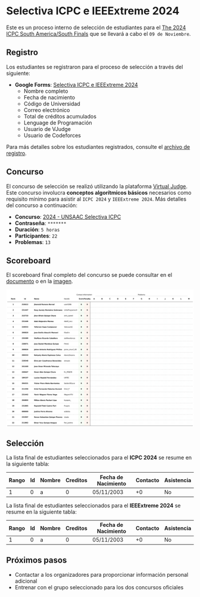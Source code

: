 # Selectiva ICPC e IEEExtreme 2024

Este es un proceso interno de selección de estudiantes para el [The 2024 ICPC South America/South Finals](https://icpc.global/regionals/finder/SouthAmerica-South) que se llevará a cabo el `09 de Noviembre`.

## Registro

Los estudiantes se registraron para el proceso de selección a través del siguiente:

- **Google Forms**: [Selectiva ICPC e IEEExtreme 2024](https://docs.google.com/forms/d/1o1al2BORNXih3TMalpBYR0G1Js1k9e4uzKx4ivVKXL0/edit?ts=66e8aa6d#responses)
  - Nombre completo
  - Fecha de nacimiento
  - Código de Universidad
  - Correo electrónico
  - Total de créditos acumulados
  - Lenguage de Programación
  - Usuario de VJudge
  - Usuario de Codeforces
  

Para más detalles sobre los estudiantes registrados, consulte el [archivo de registro](registered.csv).

## Concurso

El concurso de selección se realizó utilizando la plataforma [Virtual Judge](https://vjudge.net/). Este concurso involucra **conceptos algorítmicos básicos** necesarios como requisito mínimo para asistir al `ICPC 2024` y `IEEExtreme 2024`. Más detalles del concurso a continuación:

- **Concurso**: [2024 - UNSAAC Selectiva ICPC](https://vjudge.net/contest/658734)
- **Contraseña**: `*******`
- **Duración**: `5 horas`
- **Participantes**: `22`
- **Problemas**: `13`
  

## Scoreboard

El scoreboard final completo del concurso se puede consultar en el [documento](../../scoreboard/selectiva-icpc-2024/scoreboard.csv) o en la [imagen](../../scoreboard/selectiva-icpc-2024/scoreboard.png).

![Tabla de puntuaciones](../../scoreboard/selectiva-icpc-2024/scoreboard.png)


## Selección

La lista final de estudiantes seleccionados para el **ICPC 2024** se resume en la siguiente tabla:

| Rango | Id | Nombre | Creditos| Fecha de Nacimiento | Contacto | Asistencia |
| - | - | - | - | - | - | - |
| 1 | 0 | a | 0 | 05/11/2003 | +0 | No |


La lista final de estudiantes seleccionados para el **IEEExtreme 2024** se resume en la siguiente tabla:

| Rango | Id | Nombre | Creditos | Fecha de Nacimiento | Contacto | Asistencia |
| - | - | - | - | - | - | - |
| 1 | 0 | a | 0 | 05/11/2003 | +0 | No |


## Próximos pasos

- Contactar a los organizadores para proporcionar información personal adicional
- Entrenar con el grupo seleccionado para los dos concursos oficiales
